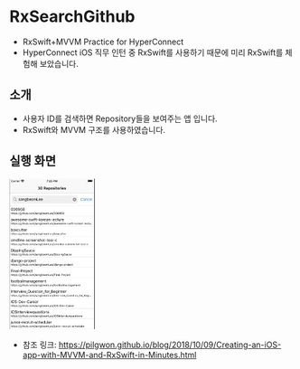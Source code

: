 # RxSearchGithub
* RxSwift+MVVM Practice for HyperConnect
* HyperConnect iOS 직무 인턴 중 RxSwift를 사용하기 때문에 미리 RxSwift를 체험해 보았습니다.

## 소개
* 사용자 ID를 검색하면 Repository들을 보여주는 앱 입니다.
* RxSwift와 MVVM 구조를 사용하였습니다.

## 실행 화면
<img src="/ScreenShot/screenshot1.png" width="30%" height="30%" title="검색 화면" alt="RubberDuck"></img>

* 참조 링크: <https://pilgwon.github.io/blog/2018/10/09/Creating-an-iOS-app-with-MVVM-and-RxSwift-in-Minutes.html>

